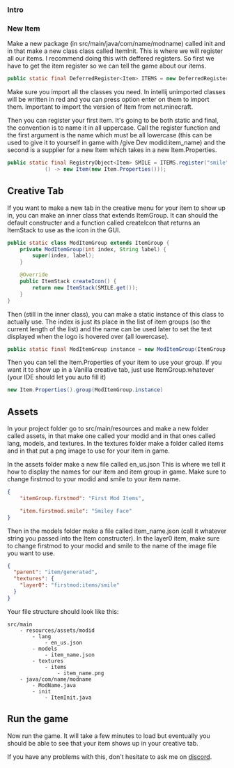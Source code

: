 ### Intro

### New Item
Make a new package (in src/main/java/com/name/modname) called init and in that make a new class
class called ItemInit. This is where we will register all our items. I recommend doing this with deffered registers. 
So first we have to get the item register so we can tell the game about our items.
```java
public static final DeferredRegister<Item> ITEMS = new DeferredRegister<>(ForgeRegistries.ITEMS, FirstMod.MOD_ID);
```
Make sure you import all the classes you need. In intellij unimported classes will be written in red and you can 
press option enter on them to import them. Important to import the version of Item from net.minecraft.  
  
Then you can register your first item. It's going to be both static and final, the convention is to name it in all uppercase. 
Call the register function and the first argument is the name which must be all lowercase (this can be used to give it to yourself 
in game with /give Dev modid:item_name) and the second is a supplier for a new Item which takes in a new Item.Properties.  

```java
public static final RegistryObject<Item> SMILE = ITEMS.register("smile",
            () -> new Item(new Item.Properties()));
```

## Creative Tab
If you want to make a new tab in the creative menu for your item to show up in, you can make an inner class 
that extends ItemGroup. It can should the default constructer and a function called createIcon that returns an 
ItemStack to use as the icon in the GUI. 

```java
public static class ModItemGroup extends ItemGroup {
    private ModItemGroup(int index, String label) {
        super(index, label);
    }

    @Override
    public ItemStack createIcon() {
        return new ItemStack(SMILE.get());
    }
}
```

Then (still in the inner class), you can make a static instance of this class to actually use. 
The index is just its place in the list of item groups (so the current length of the list) 
and the name can be used later to set the text displayed when the logo is hovered over (all lowercase). 

```java
public static final ModItemGroup instance = new ModItemGroup(ItemGroup.GROUPS.length, "firstmod");
```

Then you can tell the Item.Properties of your item to use your group. If you want it to show up in a Vanilla 
creative tab, just use ItemGroup.whatever (your IDE should let you auto fill it)

```java
new Item.Properties().group(ModItemGroup.instance)
```

## Assets

In your project folder go to src/main/resources and make a new folder called assets, in that make one called your modid 
and in that ones called lang, models, and textures. In the textures folder make a folder called items and
in that put a png image to use for your item in game.  

In the assets folder make a new file called en_us.json This is where we tell it how to display the names for our item 
and item group in game. Make sure to change firstmod to your modid and smile to your item name. 

```json
{
    "itemGroup.firstmod": "First Mod Items",

    "item.firstmod.smile": "Smiley Face"
} 
```

Then in the models folder make a file called item_name.json (call it whatever string you passed into the Item constructer). 
In the layer0 item, make sure to change firstmod to your modid and smile to the name of the image file you want to use. 

```json
{
  "parent": "item/generated",
  "textures": {
    "layer0": "firstmod:items/smile"
  }
} 
```

Your file structure should look like this:

```
src/main
    - resources/assets/modid
        - lang
            - en_us.json
        - models
            - item_name.json
        - textures
            - items
                - item_name.png
    - java/com/name/modname
        - ModName.java
        - init
            - ItemInit.java
```

## Run the game

Now run the game. It will take a few minutes to load but eventually you should be able to 
see that your item shows up in your creative tab.  

If you have any problems with this, don't hesitate to ask me on [discord](https://discord.gg/VbZVnRd).
